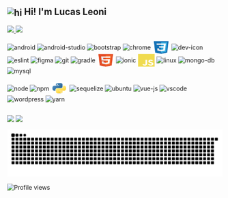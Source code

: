## <img align="center" alt="hi" title="Hi" height="30" src="https://user-images.githubusercontent.com/61606745/228703347-bd1b2b24-123c-4e21-8a33-5a8debf250ac.png"> Hi! I'm Lucas Leoni

<div>
  <a href="https://github.com/lucas-leoni">
    <img height="180em" src="https://github-readme-stats-sigma-five.vercel.app/api?username=lucas-leoni&show_icons=true&theme=merko&include_all_commits=true&count_private=true">
  </a>
  <a href="https://github.com/lucas-leoni">
    <img height="180em" src="https://github-readme-stats-sigma-five.vercel.app/api/top-langs/?username=lucas-leoni&layout=compact&langs_count=7&theme=merko">
  </a>
</div>
<div style="display: inline_block"><br>
  <img align="center" alt="android" title="Android" height="30" width="40" src="https://cdn.jsdelivr.net/gh/devicons/devicon/icons/android/android-plain.svg">
  <img align="center" alt="android-studio" title="Android Studio" height="30" width="40" src="https://cdn.jsdelivr.net/gh/devicons/devicon/icons/androidstudio/androidstudio-original.svg" />
  <img align="center" alt="bootstrap" title="Bootstrap" height="30" width="40" src="https://cdn.jsdelivr.net/gh/devicons/devicon/icons/bootstrap/bootstrap-plain.svg">
  <img align="center" alt="chrome" title="Google Chrome" height="30" width="40" src="https://cdn.jsdelivr.net/gh/devicons/devicon/icons/chrome/chrome-original.svg">
  <img align="center" alt="css" title="CSS3" height="30" width="40" src="https://raw.githubusercontent.com/devicons/devicon/master/icons/css3/css3-original.svg">
  <img align="center" alt="dev-icon" title="Dev Icon" height="30" width="40" src="https://cdn.jsdelivr.net/gh/devicons/devicon/icons/devicon/devicon-original.svg" />
  <img align="center" alt="eslint" title="ESLint" height="30" width="40" src="https://cdn.jsdelivr.net/gh/devicons/devicon/icons/eslint/eslint-original.svg" />
  <img align="center" alt="figma" title="Figma" height="30" width="40" src="https://cdn.jsdelivr.net/gh/devicons/devicon/icons/figma/figma-original.svg">
  <img align="center" alt="git" title="Git" height="30" width="40" src="https://cdn.jsdelivr.net/gh/devicons/devicon/icons/git/git-original.svg"> 
  <img align="center" alt="gradle" title="Gradle" height="30" width="40" src="https://cdn.jsdelivr.net/gh/devicons/devicon/icons/gradle/gradle-plain.svg"> 
  <img align="center" alt="html" title="HTML5" height="30" width="40" src="https://raw.githubusercontent.com/devicons/devicon/master/icons/html5/html5-original.svg">
  <img align="center" alt="ionic" title="Ionic" height="30" width="40" src="https://cdn.jsdelivr.net/gh/devicons/devicon/icons/ionic/ionic-original.svg">
  <img align="center" alt="js" title="JavaScript" height="30" width="40" src="https://raw.githubusercontent.com/devicons/devicon/master/icons/javascript/javascript-plain.svg">
  <img align="center" alt="linux" title="Linux" height="30" width="40" src="https://cdn.jsdelivr.net/gh/devicons/devicon/icons/linux/linux-original.svg" /> 
  <img align="center" alt="mongo-db" title="MongoDB" height="30" width="40" src="https://cdn.jsdelivr.net/gh/devicons/devicon/icons/mongodb/mongodb-original.svg" />
  <img align="center" alt="mysql" title="MySQL" height="30" width="40" src="https://cdn.jsdelivr.net/gh/devicons/devicon/icons/mysql/mysql-original.svg"> 
</div>

<div style="display: inline_block"><br>
  <img align="center" alt="node" title="Node.js" height="30" width="40" src="https://cdn.jsdelivr.net/gh/devicons/devicon/icons/nodejs/nodejs-original.svg">
  <img align="center" alt="npm" title="npm" height="30" width="40" src="https://cdn.jsdelivr.net/gh/devicons/devicon/icons/npm/npm-original-wordmark.svg">
  <img align="center" alt="python" title="Python" height="30" width="40" src="https://raw.githubusercontent.com/devicons/devicon/master/icons/python/python-original.svg">
  <img align="center" alt="sequelize" title="Sequelize" height="30" width="40" src="https://cdn.jsdelivr.net/gh/devicons/devicon/icons/sequelize/sequelize-original.svg">
  <img align="center" alt="ubuntu" title="Ubuntu" height="30" width="40" src="https://cdn.jsdelivr.net/gh/devicons/devicon/icons/ubuntu/ubuntu-plain.svg" />
  <img align="center" alt="vue-js" title="Vue.js" height="30" width="40" src="https://cdn.jsdelivr.net/gh/devicons/devicon/icons/vuejs/vuejs-original.svg" />
  <img align="center" alt="vscode" title="Visual Studio Code" height="30" width="40" src="https://cdn.jsdelivr.net/gh/devicons/devicon/icons/vscode/vscode-original.svg">
  <img align="center" alt="wordpress" title="WordPress" height="30" width="40" src="https://cdn.jsdelivr.net/gh/devicons/devicon/icons/wordpress/wordpress-plain.svg">
  <img align="center" alt="yarn" title="Yarn" height="30" width="40" src="https://cdn.jsdelivr.net/gh/devicons/devicon/icons/yarn/yarn-original.svg" />
</div>
  
##
 
<div>
  <a href="https://www.linkedin.com/in/lucas-leoni09/" target="_blank"><img src="https://img.shields.io/badge/-LinkedIn-%230077B5?style=for-the-badge&logo=linkedin&logoColor=white" target="_blank"></a>
  <a href="https://api.whatsapp.com/send?phone=5547997011007&text=Ol%C3%A1,%20Lucas" target="_blank"><img src="https://img.shields.io/badge/WhatsApp-25D366?style=for-the-badge&logo=whatsapp&logoColor=white" target="_blank"></a>
  
![Snake animation](https://github.com/lucas-leoni/lucas-leoni/blob/output/github-contribution-grid-snake.svg)
 
![Profile views](https://komarev.com/ghpvc/?username=lucas-leoni&label=Profile+Views&color=brightgreen&style=flat)

</div>
